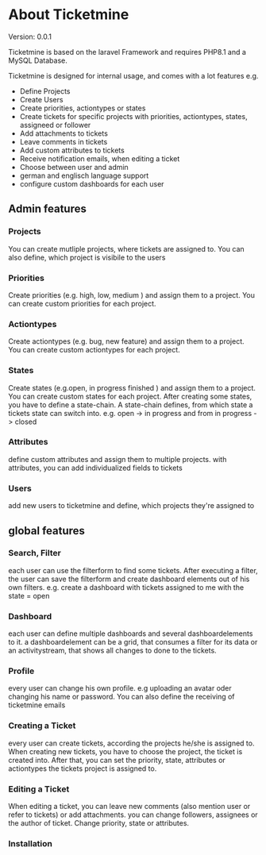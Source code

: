 


# About Ticketmine
<p>
Version: 0.0.1
</p>
Ticketmine is based on the laravel Framework and requires PHP8.1 and a MySQL Database.

Ticketmine is designed for internal usage, and comes with a lot features e.g.

- Define Projects
- Create Users
- Create priorities, actiontypes or states
- Create tickets for specific projects with priorities, actiontypes, states, assigneed or follower
- Add attachments to tickets
- Leave comments in tickets
- Add custom attributes to tickets
- Receive notification emails, when editing a ticket
- Choose between user and admin
- german and englisch language support
- configure custom dashboards for each user

## Admin features

### Projects
You can create mutliple projects, where tickets are assigned to. 
You can also define, which project is visibile to the users

### Priorities
Create priorities (e.g. high, low, medium ) and assign them to a project.
You can create custom priorities for each project. 

### Actiontypes
Create actiontypes (e.g. bug, new feature) and assign them to a project.
You can create custom actiontypes for each project. 


### States
Create states (e.g.open, in progress finished ) and assign them to a project.
You can create custom states for each project.
After creating some states, you have to define a state-chain.
A state-chain defines, from which state a tickets state can switch into. 
e.g.  open -> in progress and from in progress -> closed


### Attributes
define custom attributes and assign them to multiple projects.
with attributes, you can add individualized fields to tickets


### Users
add new users to ticketmine and define, which projects they're assigned to

## global features

### Search, Filter
each user can use the filterform to find some tickets. After executing a filter, 
the user can save the filterform and create dashboard elements out of his own filters.
e.g. create a dashboard with tickets assigned to me with the state = open


### Dashboard
each user can define multiple dashboards and several dashboardelements to it.
a dashboardelement can be a grid, that consumes a filter for its data or 
an activitystream, that shows all changes to done to the tickets.

### Profile
every user can change his own profile. e.g uploading an avatar oder changing his name
or password. You can also define the receiving of ticketmine emails

### Creating a Ticket
every user can create tickets, according the projects he/she is assigned to. 
When creating new tickets, you have to choose the project, the ticket is created
into. After that, you can set the priority, state, attributes or actiontypes the
tickets project is assigned to.

### Editing a Ticket
When editing a ticket, you can leave new comments (also mention user or refer to tickets) or
add attachments.
you can change followers, assignees or the author of ticket. Change priority, state or attributes.





### Installation







